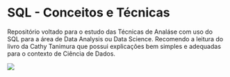 # SQL - Conceitos e Técnicas
Repositório voltado para o estudo das Técnicas de Analáse com uso do SQL para a área de Data Analysis ou Data Science. 
Recomendo a leitura do livro da Cathy Tanimura que possui explicações bem simples e adequadas para o contexto de Ciência de Dados.

![](https://images-na.ssl-images-amazon.com/images/I/419wW1glO3L._SX379_BO1,204,203,200_.jpg)
